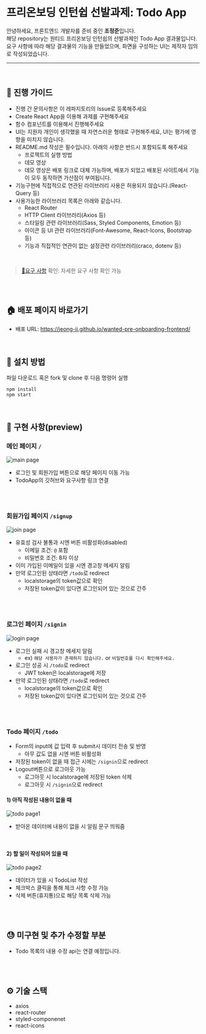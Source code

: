 # 프리온보딩 인턴쉽 선발과제: Todo App

안녕하세요, 프론트엔드 개발자를 준비 중인 **조정준**입니다.<br/>
해당 repository는 원티드 프리온보딩 인턴쉽의 선발과제인 Todo App 결과물입니다.<br/>
요구 사항에 따라 해당 결과물의 기능을 만들었으며,
화면을 구성하는 UI는 제작자 임의로 작성되었습니다.

---

<br/>

## 📝 진행 가이드

- 진행 간 문의사항은 이 레파지토리의 Issue로 등록해주세요
- Create React App을 이용해 과제를 구현해주세요
- 함수 컴포넌트를 이용해서 진행해주세요
- UI는 지원자 개인이 생각했을 때 자연스러운 형태로 구현해주세요, UI는 평가에 영향을 미치지 않습니다.
- README.md 작성은 필수입니다. 아래의 사항은 반드시 포함되도록 해주세요
  - 프로젝트의 실행 방법
  - 데모 영상
  - 데모 영상은 배포 링크로 대체 가능하며, 배포가 되었고 배포된 사이트에서 기능이 모두 동작하면 가산점이 부여됩니다.
- 기능구현에 직접적으로 연관된 라이브러리 사용은 허용되지 않습니다.(React-Query 등)
- 사용가능한 라이브러리 목록은 아래와 같습니다.
  - React Router
  - HTTP Client 라이브러리(Axios 등)
  - 스타일링 관련 라이브러리(Sass, Styled Components, Emotion 등)
  - 아이콘 등 UI 관련 라이브러리(Font-Awesome, React-Icons, Bootstrap 등)
  - 기능과 직접적인 연관이 없는 설정관련 라이브러리(craco, dotenv 등)

<br/>

> [📃요구 사항](https://github.com/walking-sunset/selection-task) 확인: 자세한 요구 사항 확인 가능

<br/>
<br/>

## 🏠 배포 페이지 바로가기

- 배포 URL: https://jeong-jj.github.io/wanted-pre-onboarding-frontend/

<br/>

## 🚀 설치 방법

파일 다운로드 혹은 fork 및 clone 후 다음 명령어 실행

```
npm install
npm start
```

<br/>

## 👀 구현 사항(preview)

### 메인 페이지 `/`

![main page](https://user-images.githubusercontent.com/96231175/219034186-7e80cbbb-d0ed-4b59-8274-03b5171140d3.jpg)

- 로그인 및 회원가입 버튼으로 해당 페이지 이동 가능
- TodoApp의 깃허브와 요구사항 링크 연결

<br/>
<br/>

### 회원가입 페이지 `/signup`

![join page](https://user-images.githubusercontent.com/96231175/219034189-58531e7a-77d8-4aa2-b23d-0293df355b5c.jpg)

- 유효성 검사 불통과 시엔 버튼 비활성화(disabled)
  - 이메일 조건: `@` 포함
  - 비밀번호 조건: 8자 이상
- 이미 가입된 이메일이 있을 시엔 경고창 메세지 알림
- 만약 로그인된 상태라면 `/todo`로 redirect
  - localstorage의 token값으로 확인
  - 저장된 token값이 있다면 로그인되어 있는 것으로 간주

<br/>
<br/>

### 로그인 페이지 `/signin`

![login page](https://user-images.githubusercontent.com/96231175/219034197-1bc21cec-87e1-42ca-8e88-3bc60274e7b9.jpg)

- 로그인 실패 시 경고창 메세지 알림
  - ex) `해당 사용자가 존재하지 않습니다.` or `비밀번호를 다시 확인해주세요.`
- 로그인 성공 시 `/todo`로 redirect
  - JWT token은 localstorage에 저장
- 만약 로그인된 상태라면 `/todo`로 redirect
  - localstorage의 token값으로 확인
  - 저장된 token값이 있다면 로그인되어 있는 것으로 간주

<br/>
<br/>

### Todo 페이지 `/todo`

- Form의 input에 값 입력 후 submit시 데이터 전송 및 반영
  - 아무 값도 없을 시엔 버튼 비활성화
- 저장된 token이 없을 때 접근 시에는 `/signin`으로 redirect
- Logout버튼으로 로그아웃 가능
  - 로그아웃 시 localstorage에 저장된 token 삭제
  - 로그아웃 시 `/signin`으로 redirect

#### 1) 아직 작성된 내용이 없을 때

![todo page1](https://user-images.githubusercontent.com/96231175/219034202-7c24ba52-82d6-470b-b805-8ee5af66343d.jpg)

- 받아온 데이터에 내용이 없을 시 알림 문구 띄워줌

<br/>

#### 2) 할 일이 작성되어 있을 때

![todo page2](https://user-images.githubusercontent.com/96231175/219034167-5535dbcb-15fe-4be1-9b68-b6f2f143c58f.jpg)

- 데이터가 있을 시 TodoList 작성
- 체크박스 클릭을 통해 체크 사항 수정 가능
- 삭제 버튼(휴지통)으로 해당 목록 삭제 가능

<br/>
<br/>

## 😓 미구현 및 추가 수정할 부분

- Todo 목록의 내용 수정 api는 연결 예정입니다.

<br/>
<br/>

## ⚙ 기술 스택

- axios
- react-router
- styled-componenet
- react-icons
